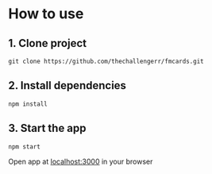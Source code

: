 # How to  use

## 1. Clone project 

    git clone https://github.com/thechallengerr/fmcards.git
## 2. Install dependencies

    npm install

## 3. Start the app

    npm start

Open app at [localhost:3000](localhost:3000) in your browser